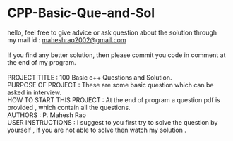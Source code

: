# CPP-Basic-Que-and-Sol

hello, feel free to give advice or ask question about the solution through 
<br /> my mail id : maheshrao2002@gmail.com <br />
<br /> If you find any better solution, then please commit you code in comment at the end of my program.
<br /><br />
PROJECT TITLE :   100 Basic c++ Questions and Solution. <br />
PURPOSE OF PROJECT :   These are some basic question which can be asked in interview. <br />
HOW TO START THIS PROJECT :   At the end of program a question pdf is provided , which contain all the questions. <br />
AUTHORS : P. Mahesh Rao <br />
USER INSTRUCTIONS :   I suggest to you first try to solve the question by yourself , if you are not able to solve then watch my solution .


